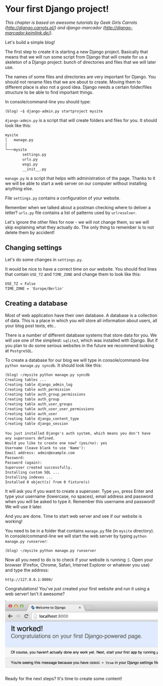 # Your first Django project!

*This chapter is based on awesome tutorials by Geek Girls Carrots (http://django.carrots.pl/) and django-marcador (http://django-marcador.keimlink.de/).*

Let's build a simple blog!

The first step to create it is starting a new Django project. Basically that means that we will run some script from Django that will create for us a skeleton of a Django project: bunch of directories and files that we will later use.

The names of some files and directories are very important for Django. You should not rename files that we are about to create. Moving them to different place is also not a good idea. Django needs a certain folder/files structure to be able to find important things.

In console/command-line you should type:

    (blog) ~$ django-admin.py startproject mysite

`django-admin.py` is a script that will create folders and files for you. It should look like this:

    mysite
    │   manage.py
    │
    └───mysite
            settings.py
            urls.py
            wsgi.py
            __init__.py


`manage.py` is a script that helps with administration of the page. Thanks to it we will be able to start a web server on our computer without installing anything else.

File `settings.py` contains a configuration of your website.

Remember when we talked about a postman checking where to deliver a letter? `urls.py` file contains a list of patterns used by `urlresolver`.

Let's ignore the other files for now - we will not change them, so we will skip explaining what they actually do. The only thing to remember is to not delete them by accident!

## Changing settings

Let's do some changes in `settings.py`.

It would be nice to have a correct time on our website. You should find lines that contain `USE_TZ` and `TIME_ZONE` and change them to look like this:

    USE_TZ = False
    TIME_ZONE = 'Europe/Berlin'

## Creating a database

Most of web application have their own database. A database is a collection of data. This is a place in which you will store all information about users, all your blog post texts, etc..

There is a number of different database systems that store data for you. We will use one of the simpliest: `sqlite3`, which was installed with Django. But if you plan to do some serious websites in the future we recommend looking at `PostgreSQL`.

To create a database for our blog we will type in console/command-line `python manage.py syncdb`. It should look like this:

    (blog) ~/mysite python manage.py syncdb
    Creating tables ...
    Creating table django_admin_log
    Creating table auth_permission
    Creating table auth_group_permissions
    Creating table auth_group
    Creating table auth_user_groups
    Creating table auth_user_user_permissions
    Creating table auth_user
    Creating table django_content_type
    Creating table django_session

    You just installed Django's auth system, which means you don't have any superusers defined.
    Would you like to create one now? (yes/no): yes
    Username (leave blank to use 'Name'):
    Email address: admin@example.com
    Password:
    Password (again):
    Superuser created successfully.
    Installing custom SQL ...
    Installing indexes ...
    Installed 0 object(s) from 0 fixture(s)

It will ask you if you want to create a superuser. Type `yes`, press Enter and type your username (lowercase, no spaces), email address and password when you will be asked to type it. Remember this username and password! We will use it later.

And you are done. Time to start web server and see if our website is working!

You need to be in a folder that contains `manage.py` file (in `mysite` directory). In console/command-line we will start the web server by typing `python manage.py runserver`:

    (blog) ~/mysite python manage.py runserver

Now all you need to do is to check if your website is running :). Open your browser (Firefox, Chrome, Safari, Internet Explorer or whatever you use) and type the address:

    http://127.0.0.1:8000/

Congratulations! You've just created your first website and run it using a web server! Isn't it awesome?

![It worked!](images/it_worked.png)

Ready for the next steps? It's time to create some content!


